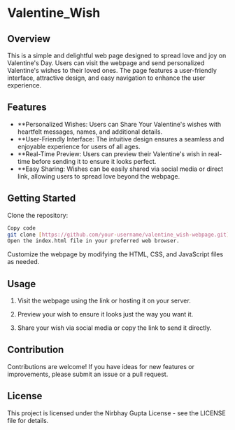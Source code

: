 # Valentine_Wish
## Overview
This is a simple and delightful web page designed to spread love and joy on Valentine's Day. Users can visit the webpage and send personalized Valentine's wishes to their loved ones. The page features a user-friendly interface, attractive design, and easy navigation to enhance the user experience.

## Features
- **Personalized Wishes: Users can Share Your Valentine's wishes with heartfelt messages, names, and additional details.
- **User-Friendly Interface: The intuitive design ensures a seamless and enjoyable experience for users of all ages.
- **Real-Time Preview: Users can preview their Valentine's wish in real-time before sending it to ensure it looks perfect.
- **Easy Sharing: Wishes can be easily shared via social media or direct link, allowing users to spread love beyond the webpage.
## Getting Started
Clone the repository:

```bash
Copy code
git clone [https://github.com/your-username/valentine_wish-webpage.git](#)
Open the index.html file in your preferred web browser.
```

Customize the webpage by modifying the HTML, CSS, and JavaScript files as needed.

## Usage
1. Visit the webpage using the link or hosting it on your server.

2. Preview your wish to ensure it looks just the way you want it.

3. Share your wish via social media or copy the link to send it directly.

## Contribution
Contributions are welcome! If you have ideas for new features or improvements, please submit an issue or a pull request.

## License
This project is licensed under the Nirbhay Gupta License - see the LICENSE file for details.

